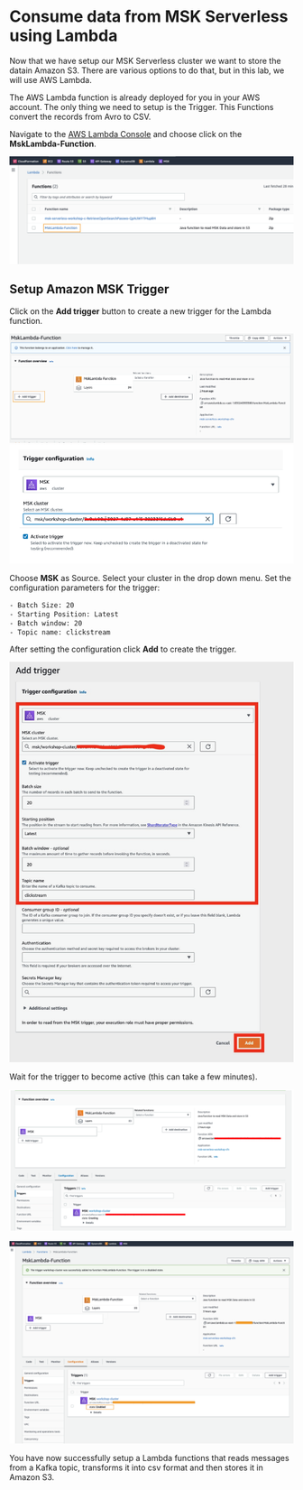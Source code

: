 # **Consume data from MSK Serverless using Lambda**

Now that we have setup our MSK Serverless cluster we want to store the datain Amazon S3. There are various options to do that, but in this lab, we will use AWS Lambda.

The AWS Lambda function is already deployed for you in your AWS account. The only thing we need to setup is the Trigger. This Functions convert the records from Avro to CSV.

Navigate to the [AWS Lambda Console](https://us-east-2.console.aws.amazon.com/lambda/) and choose click on the **MskLambda-Function**.

![serv33](images/serv33.png)

## **Setup Amazon MSK Trigger**
Click on the **Add trigger** button to create a new trigger for the Lambda function.

![serv34](images/serv34.png)
![serv35](images/serv35.png)

Choose **MSK** as Source. Select your cluster in the drop down menu. Set the configuration parameters for the trigger:

```
- Batch Size: 20
- Starting Position: Latest
- Batch window: 20
- Topic name: clickstream
```

After setting the configuration click **Add** to create the trigger.

![serv36](images/serv36.png)

Wait for the trigger to become active (this can take a few minutes).

![serv37](images/serv37.png)

![serv38](images/serv38.png)

You have now successfully setup a Lambda functions that reads messages from a Kafka topic, transforms it into csv format and then stores it in Amazon S3.
